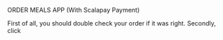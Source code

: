 ORDER MEALS APP (With Scalapay Payment)

First of all, you should double check your order if it was right.
Secondly, click 